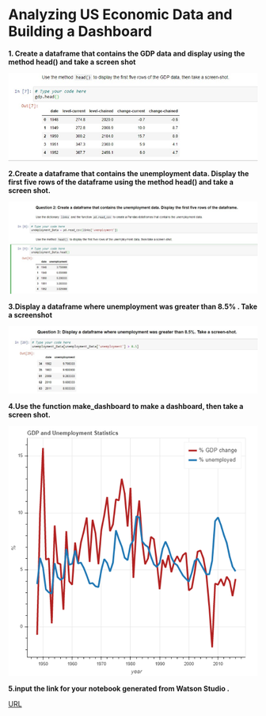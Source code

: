 # Analyzing US Economic Data and Building a Dashboard

__1. Create a dataframe that contains the GDP data and display using the method head() and take a screen shot__

![GDP](gdp_head.jpg)

__2.Create a dataframe that contains the unemployment data. Display the first five rows of the dataframe using the method head() and take a screen shot.__

![Unemployment](unemployment_head.jpg)

__3.Display a dataframe where unemployment was greater than 8.5% . Take a screenshot__

![Unemployment > 8.5](unemployment_greater_than_8_point_five.jpg)

__4.Use the function make_dashboard to make a dashboard, then take a screen shot.__

![make_dashboard](dashboard.jpg)

__5.input the link for your notebook generated from Watson Studio .__

[URL](https://eu-gb.dataplatform.cloud.ibm.com/analytics/notebooks/v2/7d9c82e3-0c74-4b9c-a43e-68e0ddcc39ba/view?access_token=dad1a6d34f5a266b4ece6b5bb12f51ccd78e88e86426aef4c5496a9c40384fee)

